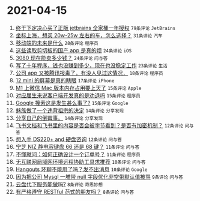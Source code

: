 # 2021-04-15

1. [终于下定决心买了正版 jetbrains 全家桶一年授权](https://www.v2ex.com/t/770756) `79条评论` `JetBrains`
1. [坐标上海，想买 20w-25w 左右的车，怎么选择？](https://www.v2ex.com/t/770780) `31条评论` `汽车`
1. [移动端的未来是什么](https://www.v2ex.com/t/770773) `28条评论` `程序员`
1. [这些读取剪切板的国产 app 是真的烦](https://www.v2ex.com/t/770796) `24条评论` `iOS`
1. [3080 现在能卖多少钱？](https://www.v2ex.com/t/770746) `24条评论` `问与答`
1. [写了十年程序，钱也没赚到多少，现在也没稳定工作](https://www.v2ex.com/t/770791) `23条评论` `生活`
1. [公司 app 又被腾讯报毒了，有没人见过这情况，](https://www.v2ex.com/t/770759) `18条评论` `程序员`
1. [12 mini 的屏幕是真的瞎眼](https://www.v2ex.com/t/770743) `17条评论` `iPhone`
1. [M1 上微信 Mac 版本内存占用要上天了](https://www.v2ex.com/t/770790) `15条评论` `Apple`
1. [对应届生来说客户端开发真的是劝退吗](https://www.v2ex.com/t/770757) `15条评论` `程序员`
1. [Google 搜索这是发生甚么事了?](https://www.v2ex.com/t/770742) `15条评论` `Google`
1. [魅族做了一个违背祖宗的决定](https://www.v2ex.com/t/770801) `14条评论` `分享发现`
1. [分享自己的倒霉事。](https://www.v2ex.com/t/770760) `14条评论` `分享发现`
1. [飞书文档和飞书里的内容是否会被字节看到？是否有加密机制？](https://www.v2ex.com/t/770779) `12条评论` `问与答`
1. [想入手 DS220+ and 硬盘咨询](https://www.v2ex.com/t/770748) `12条评论` `问与答`
1. [宁芝 NIZ 静电容键盘 66 还是 68 键？](https://www.v2ex.com/t/770753) `11条评论` `问与答`
1. [不懂就问：如何正确设计一个订单号？](https://www.v2ex.com/t/770751) `11条评论` `程序员`
1. [无互联网局域网环境远程协助工具求推荐](https://www.v2ex.com/t/770799) `10条评论` `问与答`
1. [Hangouts 环聊不能用了吗？发不出消息](https://www.v2ex.com/t/770784) `10条评论` `Google`
1. [因为把公司 Mysql 一堆带 null 字段优化非空带默认值被骂](https://www.v2ex.com/t/770788) `9条评论` `问与答`
1. [云盘代下服务能做吗?](https://www.v2ex.com/t/770789) `8条评论` `奇思妙想`
1. [有严格遵守 RESTful 范式的朋友吗？](https://www.v2ex.com/t/770775) `8条评论` `问与答`
